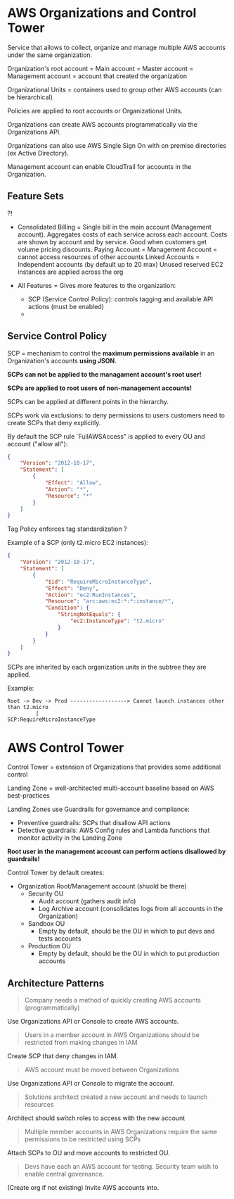 # AWS Organizations and Control Tower

Service that allows to collect, organize and manage multiple AWS accounts under the same organization.

Organization's root account = Main account = Master account = Management account = account that created the organization

Organizational Units = containers used to group other AWS accounts (can be hierarchical)

Policies are applied to root accounts or Organizational Units.

Organizations can create AWS accounts programmatically via the Organizations API.

Organizations can also use AWS Single Sign On with on premise directories (ex Active Directory).

Management account can enable CloudTrail for accounts in the Organization.

## Feature Sets

?!

- Consolidated Billing = Single bill in the main account (Management account).
  Aggregates costs of each service across each account.
  Costs are shown by account and by service. Good when customers get volume pricing discounts. 
  Paying Account = Management Account = cannot access resources of other accounts
  Linked Accounts = Independent accounts (by default up to 20 max)
  Unused reserved EC2 instances are applied across the org

- All Features = Gives more features to the organization:
  - SCP (Service Control Policy): controls tagging and available API actions (must be enabled)
  - 



## Service Control Policy

SCP = mechanism to control the **maximum permissions available** in an Organization's accounts **using JSON**.

**SCPs can not be applied to the managament account's root user!**

**SCPs are applied to root users of non-management accounts!**

SCPs can be applied at different points in the hierarchy.

SCPs work via exclusions: to deny permissions to users customers need to create SCPs that deny explicitly.

By default the SCP rule `FullAWSAccess" is applied to every OU and account ("allow all"):

```json
{
	"Version": "2012-10-17",
	"Statement": [
		{
			"Effect": "Allow",
			"Action": "*",
			"Resource": "*"
		}
	]
}
```

Tag Policy enforces tag standardization ?

Example of a SCP (only t2.micro EC2 instances):

```json
{
	"Version": "2012-10-17",
	"Statement": [
		{
			"$id": "RequireMicroInstanceType",
			"Effect": "Deny",
			"Action": "ec2:RunInstances",
			"Resource": "arc:aws:ec2:*:*:instance/*",
			"Condition": {
				"StringNotEquals": {
					"ec2:InstanceType": "t2.micro"
				}
			}
		}
	]
}
```

SCPs are inherited by each organization units in the subtree they are applied.

Example:

```
Root -> Dev -> Prod ------------------> Cannot launch instances other than t2.micro 
         |
SCP:RequireMicroInstanceType
```


# AWS Control Tower

Control Tower = extension of Organizations that provides some additional control

Landing Zone = well-architected multi-account baseline based on AWS best-practices

Landing Zones use Guardrails for governance and compliance:

- Preventive guardrails: SCPs that disallow API actions
- Detective guardrails: AWS Config rules and Lambda functions that monitor activity in the Landing Zone

**Root user in the management account can perform actions disallowed by guardrails!**

Control Tower by default creates:

- Organization Root/Management account (shuold be there)
  - Security OU
    - Audit account (gathers audit info)
    - Log Archive account (consolidates logs from all accounts in the Organization)
  - Sandbox OU
    - Empty by default, should be the OU in which to put devs and tests accounts
  - Production OU
    - Empty by default, should be the OU in which to put production accounts

## Architecture Patterns

> Company needs a method of quickly creating AWS accounts (programmatically)

Use Organizations API or Console to create AWS accounts.

> Users in a member account in AWS Organizations should be restricted from making changes in IAM

Create SCP that deny changes in IAM.

> AWS account must be moved between Organizations

Use Organizations API or Console to migrate the account.

> Solutions architect created a new account and needs to launch resources

Architect should switch roles to access with the new account

> Multiple member accounts in AWS Organizations require the same permissions to be restricted using SCPs

Attach SCPs to OU and move accounts to restricted OU.

> Devs have each an AWS account for testing. Security team wish to enable central governance.

(Create org if not existing)
Invite AWS accounts into.
